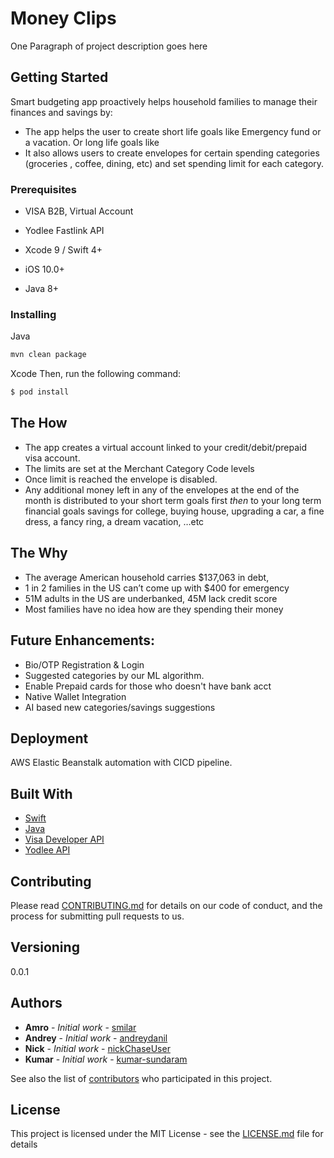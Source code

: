 # Money Clips

One Paragraph of project description goes here

## Getting Started

Smart budgeting app proactively helps household families to manage their finances and savings by:
* The app helps the user to create short life goals like Emergency fund or a vacation. Or long life goals like 
* It also allows users to create envelopes for certain spending categories (groceries , coffee, dining, etc) and set spending limit for each category.

### Prerequisites

* VISA B2B, Virtual Account
* Yodlee Fastlink API

* Xcode 9 / Swift 4+
* iOS 10.0+
* Java 8+

### Installing

Java
```bash
mvn clean package
```

Xcode
Then, run the following command:

```bash
$ pod install
```


## The How
* The app creates a virtual account linked to your credit/debit/prepaid visa account. 
* The limits are set at the Merchant Category Code levels
* Once limit is reached the envelope is disabled.
* Any additional money left in any of the envelopes at the end of the month is distributed to your short term goals first *then* to your long term financial goals savings for college, buying house,  upgrading a car, a fine dress, a fancy ring, a dream vacation, …etc

## The Why
* The average American household carries $137,063 in debt,
* 1 in 2 families in the US can’t come up with $400 for emergency 
* 51M adults in the US are underbanked, 45M lack credit score
* Most families have no idea how are they spending their money

## Future Enhancements:
* Bio/OTP Registration & Login
* Suggested categories by our ML algorithm. 
* Enable Prepaid cards for those who doesn't have bank acct
* Native Wallet Integration
* AI based new categories/savings suggestions

## Deployment

AWS Elastic Beanstalk automation with CICD pipeline.

## Built With

* [Swift](https://developer.apple.com/swift/)
* [Java](https://www.java.com/en/download/) 
* [Visa Developer API](https://developer.visa.com/) 
* [Yodlee API](https://developer.yodlee.com/)

## Contributing

Please read [CONTRIBUTING.md](https://gist.github.com/PurpleBooth/b24679402957c63ec426) for details on our code of conduct, and the process for submitting pull requests to us.

## Versioning

0.0.1

## Authors

* **Amro** - *Initial work* - [smilar](https://github.com/smilar)
* **Andrey** - *Initial work* - [andreydanil](https://github.com/andreydanil)
* **Nick** - *Initial work* - [nickChaseUser](https://github.com/nickChaseUser)
* **Kumar** - *Initial work* - [kumar-sundaram](https://github.com/kumar-sundaram)


See also the list of [contributors](https://github.com/your/project/contributors) who participated in this project.

## License

This project is licensed under the MIT License - see the [LICENSE.md](LICENSE.md) file for details

